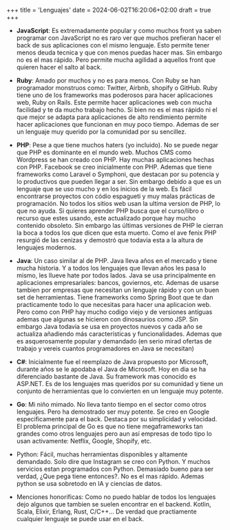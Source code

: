 +++
title = 'Lenguajes'
date = 2024-06-02T16:20:06+02:00
draft = true
+++

- **JavaScript**: Es extremadamente popular y como muchos front ya saben programar con JavaScript no es raro ver que muchos
prefieran hacer el back de sus aplicaciones con el mismo lenguaje. Esto permite tener menos deuda tecnica y que con menos
puedas hacer mas. Sin embargo no es el mas rápido. Pero permite mucha agilidad a aquellos front que quieren hacer el salto al back.

- **Ruby**: Amado por muchos y no es para menos. Con Ruby se han programador monstruos como: Twitter, Airbnb, shopify o GitHub. Ruby
tiene uno de los frameworks mas poderosos para hacer aplicaciones web, Ruby on Rails. Este permite hacer aplicaciones
web con mucha facilidad y te da mucho trabajo hecho. Si bien no es el mas rápido ni el que mejor se adapta para
aplicaciones de alto rendimiento permite hacer aplicaciones que funcionan en muy poco tiempo. Ademas de ser un lenguaje
muy querido por la comunidad por su sencillez.

- **PHP**: Pese a que tiene muchos haters (yo incluido). No se puede negar que PHP es dominante en el mundo web. Muchos
CMS como Wordpress se han creado con PHP. Hay muchas aplicaciones hechas con PHP. Facebook se creo inicialmente con PHP.
Ademas que tiene frameworks como Laravel o Symphoni, que destacan por su potencia y lo productivos que pueden llegar a ser.
Sin embargo debido a que es un lenguaje que se uso mucho y en los inicios de la web. Es fácil encontrarse proyectos
con códio espagueti y muy malas prácticas de programación. No todos los sitios web usan la ultima version de PHP,
lo que no ayuda. Si quieres aprender PHP busca que el curso/libro o recurso que estes usando, este actualizado porque
hay mucho contenido obsoleto. Sin embargo las últimas versiones de PHP le cierran la boca a todos los que dicen que
esta muerto. Como el ave fenix PHP resurgió de las cenizas y demostró que todavia esta a la altura de lenguajes modernos.

- **Java**: Un caso similar al de PHP. Java lleva años en el mercado y tiene mucha historia. Y a todos los lenguajes
que llevan años les pasa lo mismo, les llueve hate por todos lados. Java se usa principalmente en aplicaciones empresariales:
bancos, goviernos, etc. Ademas de usarse tambien por empresas que necesitan un lenguaje rápido y con un buen set
de herramientas. Tiene frameworks como Spring Boot que te dan practicamente todo lo que necesitas para hacer una aplicacion web.
Pero como con PHP hay mucho codigo viejo y de versiones antiguas ademas que algunas se hicieron con dinosaurios como JSP.
Sin embargo Java todavia se usa en proyectos nuevos y cada año se actualiza añadiendo más características y funcionalidades.
Ademas que es asquerosamente popular y demandado (en serio mirad ofertas de trabajo y vereis cuantos programadores en
Java se necesitan)

- **C#**: Inicialmente fue el reemplazo de Java propuesto por Microsoft, durante años se le apodaba el Java de Microsoft.
Hoy en dia se ha diferenciado bastante de Java. Su framework mas conocido es ASP.NET. Es de los lenguajes mas queridos
por su comunidad y tiene un conjunto de herramientas que lo convierten en un lenguaje muy potente.


- **Go**: Mi niño mimado. No lleva tanto tiempo en el sector como otros lenguajes. Pero ha demostrado ser muy potente.
Se creo en Google especificamente para el back. Destaca por su simplicidad y velocidad. El problema principal de Go
es que no tiene megaframeworks tan grandes como otros lenguajes pero aun así empresas de todo tipo lo usan activamente:
Netflix, Google, Shopify, etc.
- Python: Fácil, muchas herramientas disponibles y altamente demandado. Solo dire que Instagram se creo con Python.
Y muchos servicios estan programados con Python. Demasiado bueno para ser verdad, ¿Que pega tiene entonces?. No es el
mas rápido. Ademas python se usa sobretodo en IA y ciencias de datos.

- Menciones honorificas: Como no puedo hablar de todos los lenguajes dejo algunos que tambien se suelen encontrar en
el backend. Kotlin, Scala, Elixir, Erlang, Rust, C/C++... De verdad que practiamente cualquier lenguaje se puede usar
en el back.
